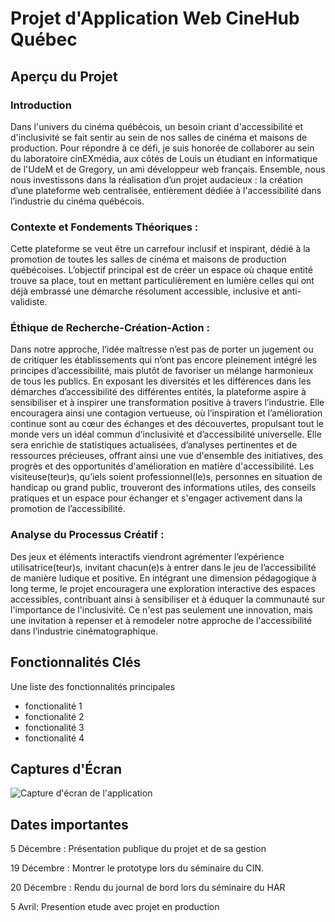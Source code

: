 # Projet d'Application Web CineHub Québec

## Aperçu du Projet
### Introduction
Dans l'univers du cinéma québécois, un besoin criant d'accessibilité et d'inclusivité se fait sentir au sein de nos salles de cinéma et maisons de production. Pour répondre à ce défi, je suis honorée de collaborer au sein du laboratoire cinEXmédia, aux côtés de Louis un étudiant en informatique de l'UdeM et de Gregory, un ami développeur web français. Ensemble, nous nous investissons dans la réalisation d’un projet audacieux : la création d’une plateforme web centralisée, entièrement dédiée à l'accessibilité dans l’industrie du cinéma québécois. 

### Contexte et Fondements Théoriques :
Cette plateforme se veut être un carrefour inclusif et inspirant, dédié à la promotion de toutes les salles de cinéma et maisons de production québécoises. L’objectif principal est de créer un espace où chaque entité trouve sa place, tout en mettant particulièrement en lumière celles qui ont déjà embrassé une démarche résolument accessible, inclusive et anti-validiste. 

### Éthique de Recherche-Création-Action :
Dans notre approche, l’idée maîtresse n’est pas de porter un jugement ou de critiquer les établissements qui n’ont pas encore pleinement intégré les principes d’accessibilité, mais plutôt de favoriser un mélange harmonieux de tous les publics. En exposant les diversités et les différences dans les démarches d’accessibilité des différentes entités, la plateforme aspire à sensibiliser et à inspirer une transformation positive à travers l’industrie. Elle encouragera ainsi une contagion vertueuse, où l’inspiration et l’amélioration continue sont au cœur des échanges et des découvertes, propulsant tout le monde vers un idéal commun d’inclusivité et d’accessibilité universelle. Elle sera enrichie de statistiques actualisées, d’analyses pertinentes et de ressources précieuses, offrant ainsi une vue d'ensemble des initiatives, des progrès et des opportunités d'amélioration en matière d'accessibilité. Les visiteuse(teur)s, qu’iels soient professionnel(le)s, personnes en situation de handicap ou grand public, trouveront des informations utiles, des conseils pratiques et un espace pour échanger et s'engager activement dans la promotion de l’accessibilité. 

### Analyse du Processus Créatif :
Des jeux et éléments interactifs viendront agrémenter l’expérience utilisatrice(teur)s, invitant chacun(e)s à entrer dans le jeu de l’accessibilité de manière ludique et positive. En intégrant une dimension pédagogique à long terme, le projet encouragera une exploration interactive des espaces accessibles, contribuant ainsi à sensibiliser et à éduquer la communauté sur l'importance de l'inclusivité. Ce n'est pas seulement une innovation, mais une invitation à repenser et à remodeler notre approche de l'accessibilité dans l’industrie cinématographique.


## Fonctionnalités Clés
Une liste des fonctionnalités principales
- fonctionalité 1
- fonctionalité 2
- fonctionalité 3
- fonctionalité 4

## Captures d'Écran

![Capture d'écran de l'application](./Présentations/visuels/mockup%20-%20en%20construction.png)

## Dates importantes

5 Décembre : Présentation publique du projet et de sa gestion

19 Décembre : Montrer le prototype lors du séminaire du CIN.

20 Décembre : Rendu du journal de bord lors du séminaire du HAR

5 Avril: Presention etude avec projet en production 
